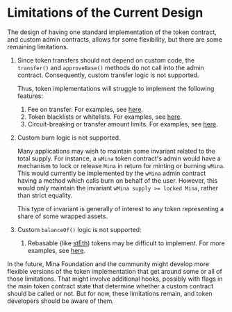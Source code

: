 # Limitations of the Current Design

The design of having one standard implementation of the token contract, and custom admin contracts,
allows for some flexibility, but there are some remaining limitations.

1. Since token transfers should not depend on custom code, the `transfer()` and `approveBase()`
   methods do not call into the admin contract. Consequently, custom transfer logic is not
   supported.

   Thus, token implementations will struggle to implement the following features:
   1. Fee on transfer. For examples, see
      [here](https://github.com/d-xo/weird-erc20?tab=readme-ov-file#fee-on-transfer).
   2. Token blacklists or whitelists. For examples, see
      [here](https://github.com/d-xo/weird-erc20?tab=readme-ov-file#tokens-with-blocklists).
   3. Circuit-breaking or transfer amount limits. For examples, see
      [here](https://github.com/d-xo/weird-erc20?tab=readme-ov-file#revert-on-large-approvals--transfers).
2. Custom burn logic is not supported.

   Many applications may wish to maintain some invariant related to the total supply. For instance,
   a `wMina` token contract's admin would have a mechanism to lock or release `Mina` in return for
   minting or burning `wMina`. This would currently be implemented by the `wMina` admin contract
   having a method which calls burn on behalf of the user. However, this would only maintain the
   invariant `wMina supply >= locked Mina`, rather than strict equality.

   This type of invariant is generally of interest to any token representing a share of some wrapped
   assets.

3. Custom `balanceOf()` logic is not supported:
   1. Rebasable (like
      [stEth](https://github.com/lidofinance/lido-dao/blob/5fcedc6e9a9f3ec154e69cff47c2b9e25503a78a/contracts/0.4.24/StETH.sol#L166-L168))
      tokens may be difficult to implement. For more examples, see
      [here](https://github.com/d-xo/weird-erc20?tab=readme-ov-file#balance-modifications-outside-of-transfers-rebasingairdrops).

In the future, Mina Foundation and the community might develop more flexible versions of the token
implementation that get around some or all of those limitations. That might involve additional
hooks, possibly with flags in the main token contract state that determine whether a custom contract
should be called or not. But for now, these limitations remain, and token developers should be aware
of them.
